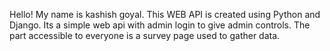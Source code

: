 Hello! My name is kashish goyal. This WEB API is created using Python and Django. Its a simple web api with admin login to give admin controls. The part accessible to everyone is a survey page used to gather data.
